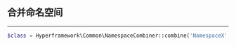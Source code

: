 ## 合并命名空间

---

```php
$class = Hyperframework\Common\NamespaceCombiner::combine('NamespaceX', 'ClassX');
```
